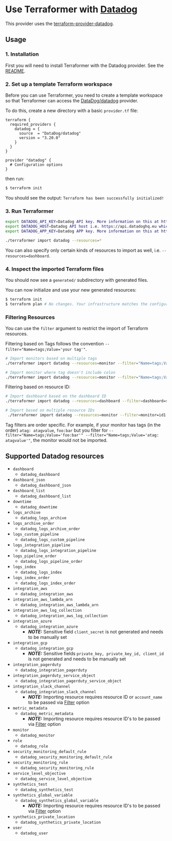 # Use Terraformer with [Datadog](https://www.datadoghq.com/)

This provider uses the [terraform-provider-datadog](https://registry.terraform.io/providers/DataDog/datadog/latest).

##  Usage
### 1. Installation
First you will need to install Terraformer with the Datadog provider. See the [README](github.com/tamu-edu/TS-Security-Elastic-Terraformer#installation).

### 2. Set up a template Terraform workspace
Before you can use Terraformer, you need to create a template workspace so that Terraformer
can access the [DataDog/datadog](https://registry.terraform.io/providers/DataDog/datadog/latest) provider.

To do this, create a new directory with a basic `provider.tf` file:
```hcl
terraform {
  required_providers {
    datadog = {
      source  = "DataDog/datadog"
      version = "3.20.0"
    }
  }
}

provider "datadog" {
  # Configuration options
}
```

then run:
```bash
$ terraform init
````

You should see the output: `Terraform has been successfully initialized!`

### 3. Run Terraformer

```bash
export DATADOG_API_KEY=Datadog API key. More information on this at https://docs.datadoghq.com/account_management/api-app-keys/ 
export DATADOG_HOST=Datadog API host i.e. https://api.datadoghq.eu which can be found at https://docs.datadoghq.com/getting_started/site/#access-the-datadog-site
export DATADOG_APP_KEY=Datadog APP key. More information on this at https://docs.datadoghq.com/account_management/api-app-keys/ 

./terraformer import datadog --resources=* 
```

You can also specify only certain kinds of resources to import as well, i.e. `--resources=dashboard`.

### 4. Inspect the imported Terraform files

You should now see a `generated/` subdirectory with generated files.

You can now initialize and use your new generated resources:
```bash
$ terraform init
$ terraform plan # No changes. Your infrastructure matches the configuration.
```

### Filtering Resources

You can use the `filter` argument to restrict the import of Terraform resources.

Filtering based on Tags follows the convention `--filter="Name=tags;Value='your tag'"`.

```bash
# Import monitors based on multiple tags
./terraformer import datadog --resources=monitor --filter="Name=tags;Value='foo:bar'" --filter="Name=tags;Value='env:production'"

# Import monitor where tag doesn't include colon
./terraformer import datadog --resources=monitor --filter="Name=tags;Value=anExampleTag"
```

Filtering based on resource ID:

```bash
# Import dashboard based on the dashboard ID
./terraformer import datadog --resources=dashboard --filter=dashboard=some-id

# Import based on multiple resource IDs
 ./terraformer import datadog --resources=monitor --filter=monitor=id1:id2:id4
```

Tag filters are order specific. For example, if your monitor has tags (in the order) `atag: atagvalue`, `foo:bar` but you filter for `--filter="Name=tags;Value='foo:bar'" --filter="Name=tags;Value='atag: atagvalue'"`, the monitor would not be imported.

## Supported Datadog resources

*   `dashboard`
    * `datadog_dashboard`
*   `dashboard_json`
    * `datadog_dashboard_json`
*   `dashboard_list`
    * `datadog_dashboard_list`
*   `downtime`
    * `datadog_downtime`
*   `logs_archive`
    * `datadog_logs_archive`
*   `logs_archive_order`
    * `datadog_logs_archive_order`
*   `logs_custom_pipeline`
    * `datadog_logs_custom_pipeline`
*   `logs_integration_pipeline`
    * `datadog_logs_integration_pipeline`
*   `logs_pipeline_order`
    * `datadog_logs_pipeline_order`
*   `logs_index`
    * `datadog_logs_index`
*   `logs_index_order`
    * `datadog_logs_index_order`
*   `integration_aws`
    * `datadog_integration_aws`
*   `integration_aws_lambda_arn`
    * `datadog_integration_aws_lambda_arn`
*   `integration_aws_log_collection`
    * `datadog_integration_aws_log_collection`
*   `integration_azure`
    * `datadog_integration_azure`
        * **_NOTE:_** Sensitive field `client_secret` is not generated and needs to be manually set
*   `integration_gcp`
    * `datadog_integration_gcp`
        * **_NOTE:_** Sensitive fields `private_key, private_key_id, client_id` is not generated and needs to be manually set
*   `integration_pagerduty`
    * `datadog_integration_pagerduty`
*   `integration_pagerduty_service_object`
    * `datadog_integration_pagerduty_service_object`
*   `integration_slack_channel`
    * `datadog_integration_slack_channel`
        * **_NOTE:_** Importing resource requires resource ID or `account_name` to be passed via [Filter][1] option
*   `metric_metadata`
    * `datadog_metric_metadata`
        * **_NOTE:_** Importing resource requires resource ID's to be passed via [Filter][1] option
*   `monitor`
    * `datadog_monitor`
*   `role`
    * `datadog_role`
*   `security_monitoring_default_rule`
    * `datadog_security_monitoring_default_rule`
*   `security_monitoring_rule`
    * `datadog_security_monitoring_rule`
*   `service_level_objective`
    * `datadog_service_level_objective`
*   `synthetics_test`
    * `datadog_synthetics_test`
*   `synthetics_global_variable`
    * `datadog_synthetics_global_variable`
        * **_NOTE:_** Importing resource requires resource ID's to be passed via [Filter][1] option
*   `synthetics_private_location`
    * `datadog_synthetics_private_location`
*   `user`
    * `datadog_user`

[1]: github.com/tamu-edu/TS-Security-Elastic-Terraformer/blob/master/README.md#filtering
